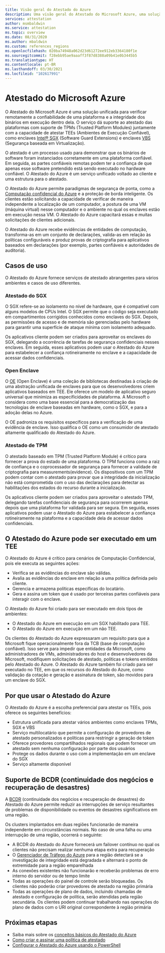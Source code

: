 ```yaml
---
title: Visão geral do Atestado do Azure
description: Uma visão geral do Atestado do Microsoft Azure, uma solução usada para atestar TEEs (Ambientes de Execução Confiáveis)
services: attestation
author: msmbaldwin
ms.service: attestation
ms.topic: overview
ms.date: 08/31/2020
ms.author: mbaldwin
ms.custom: references_regions
ms.openlocfilehash: 020ba74948a062d23d61272ee912eb3364180f1e
ms.sourcegitcommit: f28ebb95ae9aaaff3f87d8388a09b41e0b3445b5
ms.translationtype: HT
ms.contentlocale: pt-BR
ms.lasthandoff: 03/30/2021
ms.locfileid: "102617991"
---
```

# <a name="microsoft-azure-attestation"></a>Atestado do Microsoft Azure 

O Atestado do Microsoft Azure é uma solução unificada para verificar remotamente a confiabilidade de uma plataforma e a integridade dos binários em execução dentro dela. O serviço dá suporte ao atestado das plataformas com suporte de TPMs (Trusted Platform Modules) juntamente com a capacidade de atestar TEEs (Ambientes de Execução Confiável), como enclaves [Intel® SGX](https://www.intel.com/content/www/us/en/architecture-and-technology/software-guard-extensions.html) (Software Guard Extensions) e enclaves [VBS](/windows-hardware/design/device-experiences/oem-vbs) (Segurança baseada em Virtualização). 

O atestado é um processo usado para demonstrar que os binários de software foram instanciados corretamente em uma plataforma confiável. Em seguida, as partes confiáveis remotas podem ter a confiança de que apenas esse software pretendido está sendo executado no hardware confiável. O Atestado do Azure é um serviço unificado voltado ao cliente e uma estrutura para o atestado.

O Atestado do Azure permite paradigmas de segurança de ponta, como a [Computação confidencial do Azure](../confidential-computing/overview.md) e a proteção de borda inteligente. Os clientes estão solicitando a capacidade de verificar de maneira independente a localização de um computador, a postura de uma VM (máquina virtual) nesse computador e o ambiente no qual os enclaves estão em execução nessa VM. O Atestado do Azure capacitará essas e muitas solicitações de clientes adicionais.

O Atestado do Azure recebe evidências de entidades de computação, transforma-as em um conjunto de declarações, valida-as em relação às políticas configuráveis e produz provas de criptografia para aplicativos baseados em declarações (por exemplo, partes confiáveis e autoridades de auditoria).

## <a name="use-cases"></a>Casos de uso

O Atestado do Azure fornece serviços de atestado abrangentes para vários ambientes e casos de uso diferentes.

### <a name="sgx-attestation"></a>Atestado do SGX

O SGX refere-se ao isolamento no nível de hardware, que é compatível com alguns modelos de CPUs Intel. O SGX permite que o código seja executado em compartimentos corrigidos conhecidos como enclaves do SGX. Depois, as permissões de acesso e de memória são gerenciadas pelo hardware para garantir uma superfície de ataque mínima com isolamento adequado.

Os aplicativos cliente podem ser criados para aproveitar os enclaves do SGX, delegando a ocorrência de tarefas de segurança confidenciais nesses enclaves. Em seguida, esses aplicativos podem usar o Atestado do Azure para estabelecer a confiança rotineiramente no enclave e a capacidade de acessar dados confidenciais.

### <a name="open-enclave"></a>Open Enclave
O [OE](https://openenclave.io/sdk/) (Open Enclave) é uma coleção de bibliotecas destinadas à criação de uma abstração unificada de enclaves para que os desenvolvedores criem aplicativos baseados em TEE. Ele oferece um modelo de aplicativo seguro universal que minimiza as especificidades de plataforma. A Microsoft o considera como uma base essencial para a democratização das tecnologias de enclave baseadas em hardware, como o SGX, e para a adoção delas no Azure.

O OE padroniza os requisitos específicos para a verificação de uma evidência de enclave. Isso qualifica o OE como um consumidor de atestado altamente qualificado do Atestado do Azure.

### <a name="tpm-attestation"></a>Atestado de TPM 

O atestado baseado em TPM (Trusted Platform Module) é crítico para fornecer a prova do estado de uma plataforma. O TPM funciona como a raiz de confiança e o coprocessador de segurança para fornecer a validade de criptografia para measurements(evidence). Os dispositivos com um TPM podem contar com o atestado para provar que a integridade da inicialização não está comprometida com o uso das declarações para detectar as habilitações dos estados do recurso durante a inicialização. 

Os aplicativos cliente podem ser criados para aproveitar o atestado TPM, delegando tarefas confidenciais de segurança para ocorrerem apenas depois que uma plataforma for validada para ser segura. Em seguida, esses aplicativos podem usar o Atestado do Azure para estabelecer a confiança rotineiramente na plataforma e a capacidade dela de acessar dados confidenciais.

## <a name="azure-attestation-can-run-in-a-tee"></a>O Atestado do Azure pode ser executado em um TEE

O Atestado do Azure é crítico para cenários de Computação Confidencial, pois ele executa as seguintes ações:

- Verifica se as evidências do enclave são válidas.
- Avalia as evidências do enclave em relação a uma política definida pelo cliente.
- Gerencia e armazena políticas específicas do locatário.
- Gera e assina um token que é usado por terceiras partes confiáveis para interagir com o enclave.

O Atestado do Azure foi criado para ser executado em dois tipos de ambientes:
- O Atestado do Azure em execução em um SGX habilitado para TEE.
- O Atestado do Azure em execução em um não TEE.

Os clientes do Atestado do Azure expressaram um requisito para que a Microsoft fique operacionalmente fora da TCB (base de computação confiável). Isso serve para impedir que entidades da Microsoft, como administradores de VMs, administradores do host e desenvolvedores da Microsoft, modifiquem solicitações de atestado, políticas e tokens emitidos pelo Atestado do Azure. O Atestado do Azure também foi criado para ser executado no TEE, em que os recursos do Atestado do Azure, como validação da cotação e geração e assinatura de token, são movidos para um enclave do SGX.

## <a name="why-use-azure-attestation"></a>Por que usar o Atestado do Azure

O Atestado do Azure é a escolha preferencial para atestar os TEEs, pois oferece os seguintes benefícios: 

- Estrutura unificada para atestar vários ambientes como enclaves TPMs, SGX e VBS 
- Serviço multilocatário que permite a configuração de provedores de atestado personalizados e políticas para restringir a geração de token
- Oferece provedores compartilhados regionais que podem fornecer um atestado sem nenhuma configuração por parte dos usuários
- Protege os dados durante o uso com a implementação em um enclave do SGX
- Serviço altamente disponível 

## <a name="business-continuity-and-disaster-recovery-bcdr-support"></a>Suporte de BCDR (continuidade dos negócios e recuperação de desastres)

A [BCDR](../best-practices-availability-paired-regions.md) (continuidade dos negócios e recuperação de desastres) do Atestado do Azure permite reduzir as interrupções de serviço resultantes de problemas de disponibilidade ou eventos de desastres significativos em uma região.

Os clusters implantados em duas regiões funcionarão de maneira independente em circunstâncias normais. No caso de uma falha ou uma interrupção de uma região, ocorrerá o seguinte:

- A BCDR do Atestado do Azure fornecerá um failover contínuo no qual os clientes não precisam realizar nenhuma etapa extra para recuperação
- O [Gerenciador de Tráfego do Azure](../traffic-manager/index.yml) para a região detectará se a investigação de integridade está degradada e alternará o ponto de extremidade para a região emparelhada
- As conexões existentes não funcionarão e receberão problemas de erro interno do servidor ou de tempo limite
- Todas as operações do painel de controle serão bloqueadas. Os clientes não poderão criar provedores de atestado na região primária
- Todas as operações de plano de dados, incluindo chamadas de atestado e configuração de política, serão atendidas pela região secundária. Os clientes podem continuar trabalhando nas operações do plano de dados com o URI original correspondente à região primária

## <a name="next-steps"></a>Próximas etapas
- Saiba mais sobre os [conceitos básicos do Atestado do Azure](basic-concepts.md)
- [Como criar e assinar uma política de atestado](author-sign-policy.md)
- [Configurar o Atestado do Azure usando o PowerShell](quickstart-powershell.md)
